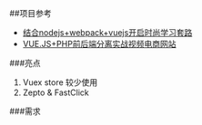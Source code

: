 ##项目参考
- [结合nodejs+webpack+vuejs开启时尚学习套路](http://blog.csdn.net/github_26672553/article/details/52801047)
- [VUE.JS+PHP前后端分离实战视频电商网站](http://www.jtthink.com/course/40)

###亮点
1. Vuex store 较少使用
2. Zepto & FastClick

###需求

